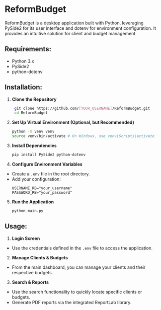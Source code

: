 # ReformBudget

ReformBudget is a desktop application built with Python, leveraging PySide2 for its user interface and dotenv for environment configuration. It provides an intuitive solution for client and budget management.

## Requirements:

- Python 3.x
- PySide2
- python-dotenv

## Installation:

1. **Clone the Repository**

   ```bash
    git clone https://github.com/[YOUR_USERNAME]/ReformBudget.git
    cd ReformBudget
   ```

2. **Set Up Virtual Environment (Optional, but Recommended)**

   ```bash
   python -m venv venv
   source venv/bin/activate # On Windows, use venv\Scripts\activate
   ```

3. **Install Dependencies**

   ```bash
   pip install PySide2 python-dotenv
   ```

4. **Configure Environment Variables**

- Create a `.env` file in the root directory.
- Add your configuration:
  ```.env
  USERNAME_RB="your_username"
  PASSWORD_RB="your_password"
  ```

5. **Run the Application**

   ```bash
   python main.py
   ```

## Usage:

1. **Login Screen**

- Use the credentials defined in the `.env` file to access the application.

2. **Manage Clients & Budgets**

- From the main dashboard, you can manage your clients and their respective budgets.

3. **Search & Reports**

- Use the search functionality to quickly locate specific clients or budgets.
- Generate PDF reports via the integrated ReportLab library.
